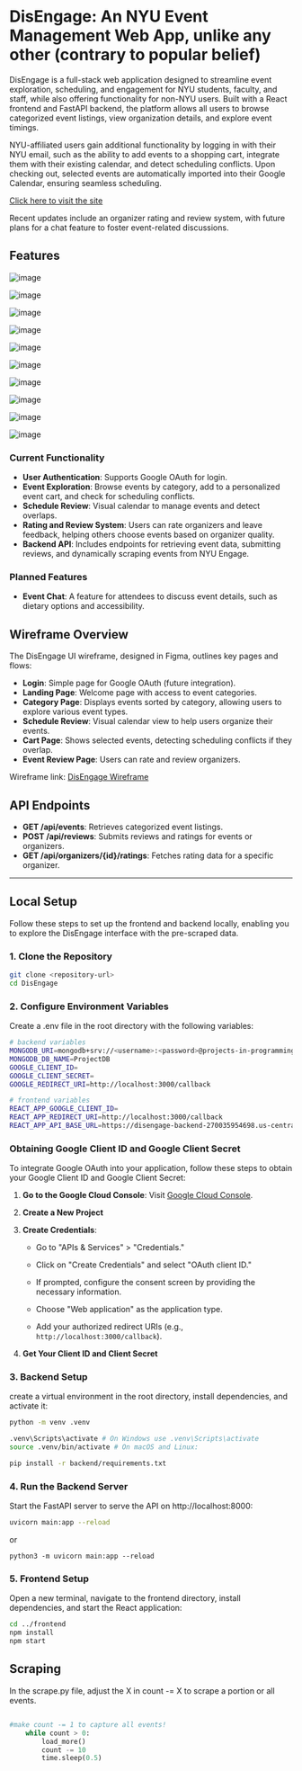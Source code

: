 # DisEngage: An NYU Event Management Web App, unlike any other (contrary to popular belief)

DisEngage is a full-stack web application designed to streamline event exploration, scheduling, and engagement for NYU students, faculty, and staff, while also offering functionality for non-NYU users. Built with a React frontend and FastAPI backend, the platform allows all users to browse categorized event listings, view organization details, and explore event timings.

NYU-affiliated users gain additional functionality by logging in with their NYU email, such as the ability to add events to a shopping cart, integrate them with their existing calendar, and detect scheduling conflicts. Upon checking out, selected events are automatically imported into their Google Calendar, ensuring seamless scheduling. 

[Click here to visit the site](https://disengage-270035954698.us-central1.run.app/)

Recent updates include an organizer rating and review system, with future plans for a chat feature to foster event-related discussions.


## Features


![image](https://github.com/user-attachments/assets/c0c2ec45-c20f-4dad-8a00-e5177f0efcf1)

![image](https://github.com/user-attachments/assets/ca2e4225-f995-41ab-a98a-fa54685569a5)

![image](https://github.com/user-attachments/assets/6ee7ee09-23fa-47d6-9a32-7d0d7136296f)

![image](https://github.com/user-attachments/assets/983c0554-8977-41c1-ac0f-087554494f17)

![image](https://github.com/user-attachments/assets/4b4ad391-96e7-4200-b806-e0eb389fa815)

![image](https://github.com/user-attachments/assets/b0233ef7-e2b3-4325-9881-61756c2c5bad)

![image](https://github.com/user-attachments/assets/6f42b8a7-f3f4-40c4-83ff-53366bfce205)

![image](https://github.com/user-attachments/assets/cd8dd298-5496-4ee6-82e2-4b609c04fdda)

![image](https://github.com/user-attachments/assets/f5378255-c3ef-480a-b640-1b7fb31f5aaf)

![image](https://github.com/user-attachments/assets/7c9c0fdb-6453-4ebc-918d-135dc02690d2)









### Current Functionality

- **User Authentication**: Supports Google OAuth for login.
- **Event Exploration**: Browse events by category, add to a personalized event cart, and check for scheduling conflicts.
- **Schedule Review**: Visual calendar to manage events and detect overlaps.
- **Rating and Review System**: Users can rate organizers and leave feedback, helping others choose events based on organizer quality.
- **Backend API**: Includes endpoints for retrieving event data, submitting reviews, and dynamically scraping events from NYU Engage.

### Planned Features

- **Event Chat**: A feature for attendees to discuss event details, such as dietary options and accessibility.


## Wireframe Overview


The DisEngage UI wireframe, designed in Figma, outlines key pages and flows:
- **Login**: Simple page for Google OAuth (future integration).
- **Landing Page**: Welcome page with access to event categories.
- **Category Page**: Displays events sorted by category, allowing users to explore various event types.
- **Schedule Review**: Visual calendar view to help users organize their events.
- **Cart Page**: Shows selected events, detecting scheduling conflicts if they overlap.
- **Event Review Page**: Users can rate and review organizers.

Wireframe link: [DisEngage Wireframe](https://www.figma.com/design/MasSlMeRXTZXFJKS1GPhe0/PPDS---wireframe?node-id=0-1&t=kliAEk92ZPicklHd-1)


## API Endpoints

- **GET /api/events**: Retrieves categorized event listings.
- **POST /api/reviews**: Submits reviews and ratings for events or organizers.
- **GET /api/organizers/{id}/ratings**: Fetches rating data for a specific organizer.

---

## Local Setup

Follow these steps to set up the frontend and backend locally, enabling you to explore the DisEngage interface with the pre-scraped data.

### 1. Clone the Repository

```bash
git clone <repository-url>
cd DisEngage
```

### 2. Configure Environment Variables

Create a .env file in the root directory with the following variables:
```bash
# backend variables
MONGODB_URI=mongodb+srv://<username>:<password>@projects-in-programming.qctmw.mongodb.net/?retryWrites=true&w=majority&appName=Projects-In-Programming
MONGODB_DB_NAME=ProjectDB
GOOGLE_CLIENT_ID=
GOOGLE_CLIENT_SECRET=
GOOGLE_REDIRECT_URI=http://localhost:3000/callback

# frontend variables
REACT_APP_GOOGLE_CLIENT_ID=
REACT_APP_REDIRECT_URI=http://localhost:3000/callback
REACT_APP_API_BASE_URL=https://disengage-backend-270035954698.us-central1.run.app/api
```

### Obtaining Google Client ID and Google Client Secret

To integrate Google OAuth into your application, follow these steps to obtain your Google Client ID and Google Client Secret:

1. **Go to the Google Cloud Console**: Visit [Google Cloud Console](https://console.cloud.google.com/).

2. **Create a New Project**

3. **Create Credentials**:

   - Go to "APIs & Services" > "Credentials."

   - Click on "Create Credentials" and select "OAuth client ID."

   - If prompted, configure the consent screen by providing the necessary information.

   - Choose "Web application" as the application type.

   - Add your authorized redirect URIs (e.g., `http://localhost:3000/callback`).

4. **Get Your Client ID and Client Secret**

### 3. Backend Setup

create a virtual environment in the root directory, install dependencies, and activate it:
```bash
python -m venv .venv

.venv\Scripts\activate # On Windows use .venv\Scripts\activate
source .venv/bin/activate # On macOS and Linux:

pip install -r backend/requirements.txt
```

### 4. Run the Backend Server
Start the FastAPI server to serve the API on http://localhost:8000:

```bash
uvicorn main:app --reload
```
or
```
python3 -m uvicorn main:app --reload
```

### 5. Frontend Setup
Open a new terminal, navigate to the frontend directory, install dependencies, and start the React application:

```bash
cd ../frontend
npm install
npm start
```

## Scraping
In the scrape.py file, adjust the X in count -= X to scrape a portion or all events.

```python

#make count -= 1 to capture all events!
    while count > 0:
        load_more()
        count -= 10
        time.sleep(0.5)
```

